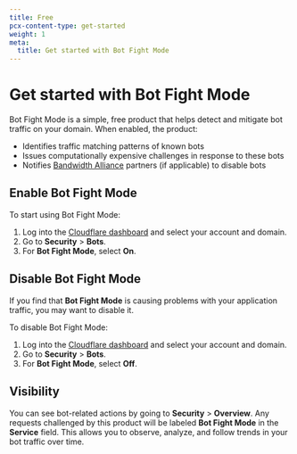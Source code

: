 ```yaml
---
title: Free
pcx-content-type: get-started
weight: 1
meta:
  title: Get started with Bot Fight Mode
---
```


# Get started with Bot Fight Mode

Bot Fight Mode is a simple, free product that helps detect and mitigate bot traffic on your domain. When enabled, the product:

- Identifies traffic matching patterns of known bots
- Issues computationally expensive challenges in response to these bots
- Notifies [Bandwidth Alliance](https://cloudflare.com/bandwidth-alliance/) partners (if applicable) to disable bots

## Enable Bot Fight Mode

To start using Bot Fight Mode:

1. Log into the [Cloudflare dashboard](https://dash.cloudflare.com/login) and select your account and domain.
2.  Go to **Security** > **Bots**.
3.  For **Bot Fight Mode**, select **On**.

## Disable Bot Fight Mode

If you find that **Bot Fight Mode** is causing problems with your application traffic, you may want to disable it.

To disable Bot Fight Mode:

1. Log into the [Cloudflare dashboard](https://dash.cloudflare.com/login) and select your account and domain.
2.  Go to **Security** > **Bots**.
3.  For **Bot Fight Mode**, select **Off**.

## Visibility

You can see bot-related actions by going to **Security** > **Overview**. Any requests challenged by this product will be labeled **Bot Fight Mode** in the **Service** field. This allows you to observe, analyze, and follow trends in your bot traffic over time.
